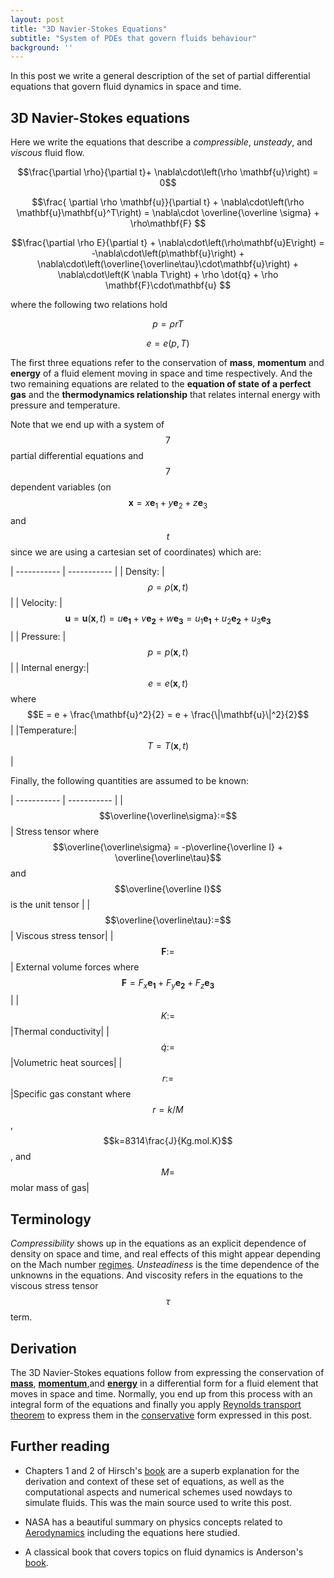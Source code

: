 ```yaml
---
layout: post
title: "3D Navier-Stokes Equations"
subtitle: "System of PDEs that govern fluids behaviour"
background: '' 
---
```

<script src="https://polyfill.io/v3/polyfill.min.js?features=es6"></script>
<script id="MathJax-script" async src="https://cdn.jsdelivr.net/npm/mathjax@3/es5/tex-mml-chtml.js"></script>

In this post we write a general description of the set of partial differential equations that govern fluid dynamics in space and time.

## 3D Navier-Stokes equations

Here we write the equations that describe a *compressible*, *unsteady*, and *viscous* fluid flow. 


$$\frac{\partial \rho}{\partial t}+ \nabla\cdot\left(\rho \mathbf{u}\right)  = 0$$

$$\frac{ \partial \rho \mathbf{u}}{\partial t} + \nabla\cdot\left(\rho \mathbf{u}\mathbf{u}^T\right) =  \nabla\cdot \overline{\overline \sigma} + \rho\mathbf{F} $$

$$\frac{\partial \rho E}{\partial t} + \nabla\cdot\left(\rho\mathbf{u}E\right) = -\nabla\cdot\left(p\mathbf{u}\right) + \nabla\cdot\left(\overline{\overline\tau}\cdot\mathbf{u}\right) + \nabla\cdot\left(K \nabla T\right) + \rho \dot{q} + \rho \mathbf{F}\cdot\mathbf{u} $$

where the following two relations hold 

$$p = \rho r T$$

$$e = e(p,T)$$

The first three equations refer to the conservation of **mass**, **momentum** and **energy** of a fluid element moving in space and time respectively. And the two remaining equations are related to the **equation of state of a perfect gas** and the **thermodynamics relationship** that relates internal energy with pressure and temperature.

Note that we end up with a system of $$7$$ partial differential equations and $$7$$ dependent variables (on $$\mathbf{x} = x\mathbf{e}_1+y\mathbf{e}_2+z\mathbf{e}_3$$ and $$t$$ since we are using a cartesian set of coordinates) which are:

| ----------- | ----------- |
| Density:      | $$\rho = \rho(\mathbf{x},t)$$       |
| Velocity:   | $$\mathbf{u} = \mathbf{u}(\mathbf{x},t) = u\mathbf{e_1} + v\mathbf{e_2} + w\mathbf{e_3}= u_1\mathbf{e_1} + u_2\mathbf{e_2} + u_3\mathbf{e_3}$$|
| Pressure:   | $$p = p(\mathbf{x},t)$$|
| Internal energy:| $$e = e(\mathbf{x},t)$$ where $$E = e + \frac{\mathbf{u}^2}{2} = e + \frac{\|\mathbf{u}\|^2}{2}$$|
|Temperature:|$$T= T(\mathbf{x},t)$$|

Finally, the following quantities are assumed to be known:

| ----------- | ----------- |
| $$\overline{\overline\sigma}:=$$ | Stress tensor where $$\overline{\overline\sigma} = -p\overline{\overline I} + \overline{\overline\tau}$$ and $$\overline{\overline I}$$ is the unit tensor       |
| $$\overline{\overline\tau}:=$$   | Viscous stress tensor|
| $$\mathbf{F}:=$$| External volume forces where $$\mathbf{F} = F_x\mathbf{e_1} + F_y\mathbf{e_2} + F_z\mathbf{e_3}$$|
|$$K:=$$|Thermal conductivity|
|$$\dot{q}:=$$|Volumetric heat sources|
|$$r:=$$|Specific gas constant where $$r = k/M$$, $$k=8314\frac{J}{Kg.mol.K}$$, and $$M=$$ molar mass of gas|


## Terminology

*Compressibility* shows up in the equations as an explicit dependence of density on space and time, and real effects of this might appear depending on the Mach number [regimes](https://en.wikipedia.org/wiki/Mach_number). *Unsteadiness* is the time dependence of the unknowns in the equations. And viscosity refers in the equations to the viscous stress tensor $$\tau$$ term. 

## Derivation 

The 3D Navier-Stokes equations follow from expressing the conservation of [**mass**](https://en.wikipedia.org/wiki/Conservation_of_mass), [**momentum**](https://www.sciencedirect.com/topics/earth-and-planetary-sciences/newton-second-law#:~:text=Newton's%20second%20law%20states%20that%20the%20rate%20of%20change%20of,is%20equated%20to%20the%20forces.),and [**energy**](https://en.wikipedia.org/wiki/Conservation_of_energy) in a differential form for a fluid element that moves in space and time. Normally, you end up from this process with an integral form of the equations and finally you apply [Reynolds transport theorem](https://en.wikipedia.org/wiki/Reynolds_transport_theorem) to express them in the [conservative](https://en.wikipedia.org/wiki/Conservation_form) form expressed in this post.


## Further reading

- Chapters 1 and 2 of Hirsch's [book](https://www.amazon.com/Numerical-Computation-Internal-External-Flows/dp/0750665947) are a superb explanation for the derivation and context of these set of equations, as well as the computational aspects and numerical schemes used nowdays to simulate fluids. This was the main source used to write this post.

- NASA has a beautiful summary on physics concepts related to [Aerodynamics](https://www.grc.nasa.gov/www/k-12/airplane/short.html) including the equations here studied.

- A classical book that covers topics on fluid dynamics is Anderson's [book](https://www.amazon.com/Modern-Compressible-Flow-Historical-Perspective/dp/0072424435).